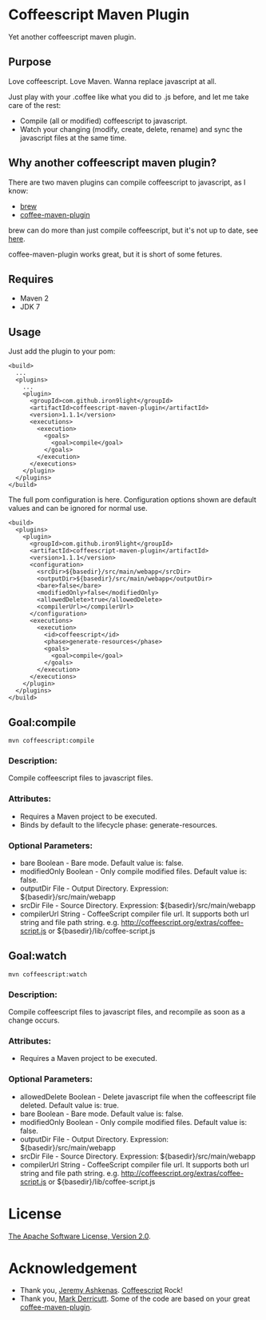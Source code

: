 # Coffeescript Maven Plugin

Yet another coffeescript maven plugin.

## Purpose

Love coffeescript. Love Maven. Wanna replace javascript at all.

Just play with your .coffee like what you did to .js before, and let me take care of the rest:

* Compile (all or modified) coffeescript to javascript.
* Watch your changing (modify, create, delete, rename) and sync the javascript files at the same time.

## Why another coffeescript maven plugin?

There are two maven plugins can compile coffeescript to javascript, as I know:

* [brew](https://github.com/jakewins/brew)
* [coffee-maven-plugin](https://github.com/talios/coffee-maven-plugin)

brew can do more than just compile coffeescript, but it's not up to date, see [here](https://github.com/jakewins/brew/issues/4).

coffee-maven-plugin works great, but it is short of some fetures.

## Requires

* Maven 2
* JDK 7

## Usage

Just add the plugin to your pom:

    <build>
      ...
      <plugins>
        ...
        <plugin>
          <groupId>com.github.iron9light</groupId>
          <artifactId>coffeescript-maven-plugin</artifactId>
          <version>1.1.1</version>
          <executions>
            <execution>
              <goals>
                <goal>compile</goal>
              </goals>
            </execution>
          </executions>
        </plugin>
      </plugins>
    </build>

The full pom configuration is here.
Configuration options shown are default values and can be ignored for normal use.

    <build>
      <plugins>
        <plugin>
          <groupId>com.github.iron9light</groupId>
          <artifactId>coffeescript-maven-plugin</artifactId>
          <version>1.1.1</version>
          <configuration>
            <srcDir>${basedir}/src/main/webapp</srcDir>
            <outputDir>${basedir}/src/main/webapp</outputDir>
            <bare>false</bare>
            <modifiedOnly>false</modifiedOnly>
            <allowedDelete>true</allowedDelete>
            <compilerUrl></compilerUrl>
          </configuration>
          <executions>
            <execution>
              <id>coffeescript</id>
              <phase>generate-resources</phase>
              <goals>
                <goal>compile</goal>
              </goals>
            </execution>
          </executions>
        </plugin>
      </plugins>
    </build>

## Goal:compile

    mvn coffeescript:compile

### Description:

Compile coffeescript files to javascript files.

### Attributes:

* Requires a Maven project to be executed.
* Binds by default to the lifecycle phase: generate-resources.

### Optional Parameters:

* bare    Boolean	-	Bare mode. Default value is: false.
* modifiedOnly	Boolean	-	Only compile modified files. Default value is: false.
* outputDir	File	-	Output Directory. Expression: ${basedir}/src/main/webapp
* srcDir	File	-	Source Directory. Expression: ${basedir}/src/main/webapp
* compilerUrl   String  -   CoffeeScript compiler file url. It supports both url string and file path string. e.g. http://coffeescript.org/extras/coffee-script.js or ${basedir}/lib/coffee-script.js

## Goal:watch

    mvn coffeescript:watch

### Description:

Compile coffeescript files to javascript files, and recompile as soon as a change occurs.

### Attributes:

* Requires a Maven project to be executed.

### Optional Parameters:

* allowedDelete    Boolean	-	Delete javascript file when the coffeescript file deleted. Default value is: true.
* bare    Boolean    -	Bare mode. Default value is: false.
* modifiedOnly	Boolean	-	Only compile modified files. Default value is: false.
* outputDir	File	-	Output Directory. Expression: ${basedir}/src/main/webapp
* srcDir	File	-	Source Directory. Expression: ${basedir}/src/main/webapp
* compilerUrl   String  -   CoffeeScript compiler file url. It supports both url string and file path string. e.g. http://coffeescript.org/extras/coffee-script.js or ${basedir}/lib/coffee-script.js

# License

[The Apache Software License, Version 2.0](http://www.apache.org/licenses/LICENSE-2.0.txt).

# Acknowledgement

* Thank you, [Jeremy Ashkenas](https://github.com/jashkenas). [Coffeescript](https://github.com/jashkenas/coffee-script) Rock!
* Thank you, [Mark Derricutt](https://github.com/talios). Some of the code are based on your great [coffee-maven-plugin](https://github.com/talios/coffee-maven-plugin).